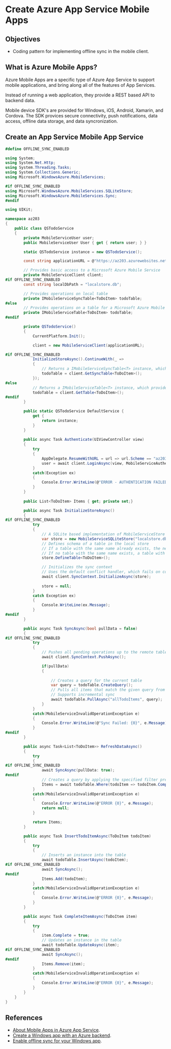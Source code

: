 # Create Azure App Service Mobile Apps

## Objectives
* Coding pattern for implementing offline sync in the mobile client.

## What is Azure Mobile Apps?
Azure Mobile Apps are a specific type of Azure App Service to support mobile applications, and bring along all of the features of App Services.

Instead of running a web application, they provide a REST based API to backend data.

Mobile device SDK's are provided for Windows, iOS, Android, Xamarin, and Cordova. The SDK provices secure connectivity, push notifications, data access, offline data storage, and data syncronization.

## Create an App Service Mobile App Service
```csharp
#define OFFLINE_SYNC_ENABLED

using System;
using System.Net.Http;
using System.Threading.Tasks;
using System.Collections.Generic;
using Microsoft.WindowsAzure.MobileServices;

#if OFFLINE_SYNC_ENABLED
using Microsoft.WindowsAzure.MobileServices.SQLiteStore;
using Microsoft.WindowsAzure.MobileServices.Sync;
#endif

using UIKit;

namespace az203
{
    public class QSTodoService
    {
        private MobileServiceUser user;
        public MobileServiceUser User { get { return user; } }

        static QSTodoService instance = new QSTodoService();

        const string applicationURL = @"https://az203.azurewebsites.net";

        // Provides basic access to a Microsoft Azure Mobile Service
        private MobileServiceClient client;
#if OFFLINE_SYNC_ENABLED
        const string localDbPath = "localstore.db";

        // Provides operations on local table
        private IMobileServiceSyncTable<ToDoItem> todoTable;
#else
        // Provides operations on a table for a Microsoft Azure Mobile Service
        private IMobileServiceTable<ToDoItem> todoTable;
#endif

        private QSTodoService()
        {
            CurrentPlatform.Init();

            client = new MobileServiceClient(applicationURL);

#if OFFLINE_SYNC_ENABLED
			InitializeStoreAsync().ContinueWith(_ =>
			{
				// Returns a IMobileServiceSyncTable<T> instance, which provides strongly typed data operations for local table
				todoTable = client.GetSyncTable<ToDoItem>();
			});
#else
            // Returns a IMobileServiceTable<T> instance, which provides strongly typed data operations for that table
            todoTable = client.GetTable<ToDoItem>();
#endif
        }

        public static QSTodoService DefaultService {
            get {
                return instance;
            }
        }
        
        public async Task Authenticate(UIViewController view)
        {
            try
            {
                AppDelegate.ResumeWithURL = url => url.Scheme == "az203" && client.ResumeWithURL(url);
                user = await client.LoginAsync(view, MobileServiceAuthenticationProvider.Google, "az203");
            }
            catch(Exception ex)
            {
                Console.Error.WriteLine(@"ERROR - AUTHENTICATION FAILED {0}", ex.Message);
            }
        }
        
        public List<ToDoItem> Items { get; private set;}

        public async Task InitializeStoreAsync()
        {
#if OFFLINE_SYNC_ENABLED
			try
            {
                // A SQLite based implementation of MobileServiceStore
                var store = new MobileServiceSQLiteStore("localstore.db");
                // Defines schema of a table in the local store
                // If a table with the same name already exists, the newly defined columns in the table definition will be added to the table
                // If no table with the same name exists, a table with the specified schema will be created
                store.DefineTable<ToDoItem>();

				// Initializes the sync context
                // Uses the default conflict handler, which fails on conflict
                await client.SyncContext.InitializeAsync(store);
                
                store = null;
			} 
            catch Exception ex)
            {
                Console.WriteLine(ex.Message);
            }
#endif
        }

        public async Task SyncAsync(bool pullData = false)
        {
#if OFFLINE_SYNC_ENABLED
            try
            {
                // Pushes all pending operations up to the remote table
                await client.SyncContext.PushAsync();

                if(pullData) 
                {
                    
                    // Creates a query for the current table
                    var query = todoTable.CreateQuery();
                    // Pulls all items that match the given query from the associated remote table
                    // Supports incremental sync
                    await todoTable.PullAsync("allTodoItems", query);
                }
            }
            catch(MobileServiceInvalidOperationException e)
            {
                Console.Error.WriteLine(@"Sync Failed: {0}", e.Message);
            }
#endif
        }

        public async Task<List<ToDoItem>> RefreshDataAsync()
        {
            try 
            {
#if OFFLINE_SYNC_ENABLED
                await SyncAsync(pullData: true);
#endif
                // Creates a query by applying the specified filter predicate
                Items = await todoTable.Where(todoItem => todoItem.Complete == false).ToListAsync();
            } 
            catch(MobileServiceInvalidOperationException e) 
            {
                Console.Error.WriteLine(@"ERROR {0}", e.Message);
                return null;
            }

            return Items;
        }

        public async Task InsertTodoItemAsync(ToDoItem todoItem)
        {
            try 
            {
                // Inserts an instance into the table
                await todoTable.InsertAsync(todoItem);
#if OFFLINE_SYNC_ENABLED
                await SyncAsync();
#endif
                Items.Add(todoItem);
            } 
            catch(MobileServiceInvalidOperationException e) 
            {
                Console.Error.WriteLine(@"ERROR {0}", e.Message);
            }
        }

        public async Task CompleteItemAsync(ToDoItem item)
        {
            try 
            {
                item.Complete = true;
                // Updates an instance in the table
                await todoTable.UpdateAsync(item);
#if OFFLINE_SYNC_ENABLED
                await SyncAsync();
#endif
                Items.Remove(item);
            } 
            catch(MobileServiceInvalidOperationException e) 
            {
                Console.Error.WriteLine(@"ERROR {0}", e.Message);
            }
        }
    }
}
```

## References
* [About Mobile Apps in Azure App Service](https://docs.microsoft.com/en-us/azure/app-service-mobile/app-service-mobile-value-prop).
* [Create a Windows app with an Azure backend](https://docs.microsoft.com/en-us/azure/app-service-mobile/app-service-mobile-windows-store-dotnet-get-started).
* [Enable offline sync for your Windows app](https://docs.microsoft.com/en-us/azure/app-service-mobile/app-service-mobile-windows-store-dotnet-get-started-offline-data).
